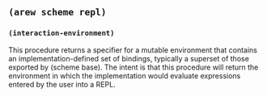 
## `(arew scheme repl)`

### `(interaction-environment)`

This procedure returns a specifier for a mutable environment that
contains an implementation-defined set of bindings, typically a
superset of those exported by (scheme base). The intent is that this
procedure will return the environment in which the implementation
would evaluate expressions entered by the user into a REPL.
